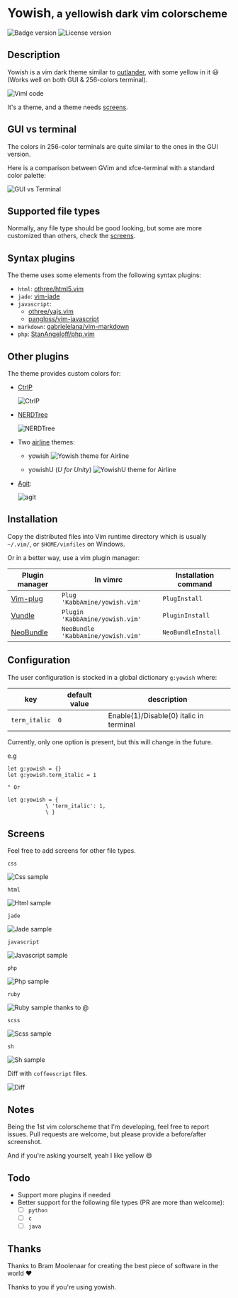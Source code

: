 # Yowish<small>, a yellowish dark vim colorscheme</small>

![Badge version](https://img.shields.io/badge/version-0.6.3-blue.svg?style=flat-square "Badge for version")
![License version](https://img.shields.io/badge/license-public-blue.svg?style=flat-square "Badge for license")

## Description

Yowish is a vim dark theme similar to [outlander](https://atom.io/themes/outlander-syntax), with some yellow in it :smiley: (Works well on both GUI & 256-colors terminal).

![Viml code](.img/viml.png "A vimscript sample")

It's a theme, and a theme needs [screens](#screens).

## GUI vs terminal

The colors in 256-color terminals are quite similar to the ones in the GUI version.

Here is a comparison between GVim and xfce-terminal with a standard color palette:

![GUI vs Terminal](.img/term-vs-gui.png "GVim vs xfce-terminal screenshots")

## Supported file types

Normally, any file type should be good looking, but some are more customized than others, check the [screens](#screens).

## Syntax plugins

The theme uses some elements from the following syntax plugins:

* `html`: [othree/html5.vim](https://github.com/othree/html5.vim)
* `jade`: [vim-jade](https://github.com/digitaltoad/vim-jade)
* `javascript`:
  - [othree/yajs.vim](https://github.com/othree/yajs.vim)
  - [pangloss/vim-javascript](https://github.com/pangloss/vim-javascript)
* `markdown`: [gabrielelana/vim-markdown](https://github.com/gabrielelana/vim-markdown)
* `php`: [StanAngeloff/php.vim](https://github.com/StanAngeloff/php.vim)

## Other plugins

The theme provides custom colors for:

* [CtrlP](https://github.com/ctrlpvim/ctrlp.vim)

  ![CtrlP](.img/ctrlp.jpg "CtrlP")

* [NERDTree](https://github.com/scrooloose/nerdtree)

  ![NERDTree](.img/nerdtree.jpg "NERDTree")

* Two [airline](https://github.com/bling/vim-airline) themes:

  * yowish
  ![Yowish theme for Airline](.img/airline.jpg "Different vim modes in airline with yowish")

  * yowishU (*U for Unity*)
  ![YowishU theme for Airline](.img/airline-yowishU.jpg "Different vim modes in airline with yowishU")

* [Agit](http://github.com/cohama/agit.vim):

  ![agit](.img/agit.jpg "Agit")

## Installation

Copy the distributed files into Vim runtime directory which is usually `~/.vim/`, or `$HOME/vimfiles` on Windows.

Or in a better way, use a vim plugin manager:

| Plugin manager                                         | In vimrc                         | Installation command |
|--------------------------------------------------------|----------------------------------|----------------------|
| [Vim-plug](https://github.com/junegunn/vim-plug)       | `Plug 'KabbAmine/yowish.vim'`      | `PlugInstall`          |
| [Vundle](https://github.com/gmarik/Vundle.vim)         | `Plugin 'KabbAmine/yowish.vim'`    | `PluginInstall`        |
| [NeoBundle](https://github.com/Shougo/neobundle.vim)   | `NeoBundle 'KabbAmine/yowish.vim'` | `NeoBundleInstall`     |

## Configuration

The user configuration is stocked in a global dictionary `g:yowish` where:

| key                       | default value             | description                             |
| ------------------------- | ------------------------- | --------------------------------        |
| `term_italic`             | `0`                       | Enable(1)/Disable(0) italic in terminal |

Currently, only one option is present, but this will change in the future.

e.g

```vim
let g:yowish = {}
let g:yowish.term_italic = 1

" Or

let g:yowish = {
			\ 'term_italic': 1,
			\ }
```

## Screens <a id="screens"></a>

Feel free to add screens for other file types.

`css`

![Css sample](.img/css.jpg)

`html`

![Html sample](.img/html.jpg)

`jade`

![Jade sample](.img/jade.jpg)

`javascript`

![Javascript sample](https://cloud.githubusercontent.com/assets/5658084/10515974/a5aafeac-735e-11e5-94e2-a7b82c5cbf10.png)

`php`

![Php sample](.img/php.jpg)

`ruby`

![Ruby sample thanks to @](https://cloud.githubusercontent.com/assets/5658084/10513493/a101f53a-7350-11e5-9abb-1e014a8c294f.png)

`scss`

![Scss sample](.img/scss.jpg)

`sh`

![Sh sample](.img/sh.jpg)

Diff with `coffeescript` files.

![Diff](.img/diff.jpg "Vim diff with coffeescript")

## Notes

Being the 1st vim colorscheme that I'm developing, feel free to report issues.
Pull requests are welcome, but please provide a before/after screenshot.

And if you're asking yourself, yeah I like yellow :smile:

## Todo

- Support more plugins if needed
- Better support for the following file types (PR are more than welcome):
  - [ ] `python`
  - [ ] `c`
  - [ ] `java`

## Thanks

Thanks to Bram Moolenaar for creating the best piece of software in the world :heart:

Thanks to you if you're using yowish.

